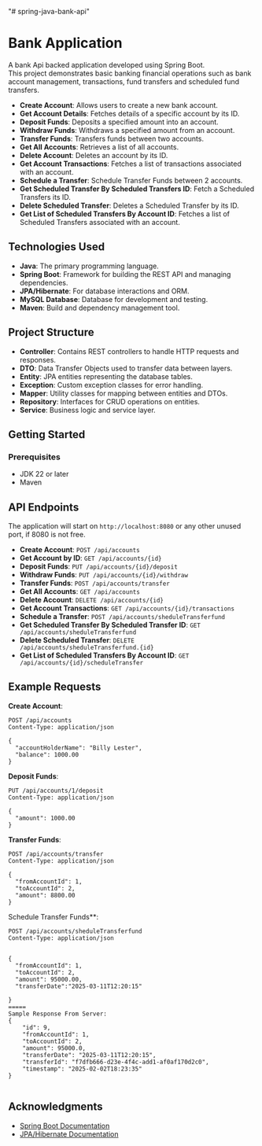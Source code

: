 "# spring-java-bank-api" 

# Bank Application

A bank Api backed application developed using Spring Boot.  
This project demonstrates basic banking financial  operations such as bank account management, transactions, fund transfers and scheduled fund transfers. 


- **Create Account**: Allows users to create a new bank account.
- **Get Account Details**: Fetches details of a specific account by its ID.
- **Deposit Funds**: Deposits a specified amount into an account.
- **Withdraw Funds**: Withdraws a specified amount from an account.
- **Transfer Funds**: Transfers funds between two accounts.
- **Get All Accounts**: Retrieves a list of all accounts.
- **Delete Account**: Deletes an account by its ID.
- **Get Account Transactions**: Fetches a list of transactions associated with an account.
- **Schedule a Transfer**: Schedule Transfer Funds between 2 accounts.
- **Get Scheduled Transfer By Scheduled Transfers ID**: Fetch a Scheduled Transfers its ID.
- **Delete Scheduled Transfer**: Deletes a Scheduled Transfer by its ID.
- **Get List of Scheduled Transfers By Account ID**: Fetches a list of Scheduled Transfers associated with an account.

## Technologies Used

- **Java**: The primary programming language.
- **Spring Boot**: Framework for building the REST API and managing dependencies.
- **JPA/Hibernate**: For database interactions and ORM.
- **MySQL Database**: Database for development and testing.
- **Maven**: Build and dependency management tool.

## Project Structure

- **Controller**: Contains REST controllers to handle HTTP requests and responses.
- **DTO**: Data Transfer Objects used to transfer data between layers.
- **Entity**: JPA entities representing the database tables.
- **Exception**: Custom exception classes for error handling.
- **Mapper**: Utility classes for mapping between entities and DTOs.
- **Repository**: Interfaces for CRUD operations on entities.
- **Service**: Business logic and service layer.

## Getting Started

### Prerequisites

- JDK 22 or later
- Maven

## API Endpoints

The application will start on `http://localhost:8080` or any other unused port, if 8080 is not free.

- **Create Account**: `POST /api/accounts`
- **Get Account by ID**: `GET /api/accounts/{id}`
- **Deposit Funds**: `PUT /api/accounts/{id}/deposit`
- **Withdraw Funds**: `PUT /api/accounts/{id}/withdraw`
- **Transfer Funds**: `POST /api/accounts/transfer`
- **Get All Accounts**: `GET /api/accounts`
- **Delete Account**: `DELETE /api/accounts/{id}`
- **Get Account Transactions**: `GET /api/accounts/{id}/transactions`
- **Schedule a Transfer**: `POST /api/accounts/sheduleTransferfund`
- **Get Scheduled Transfer By Scheduled Transfer ID**: `GET /api/accounts/sheduleTransferfund`
- **Delete Scheduled Transfer**: `DELETE /api/accounts/sheduleTransferfund.{id}`
- **Get List of Scheduled Transfers By Account ID**: `GET /api/accounts/{id}/scheduleTransfer`



## Example Requests

**Create Account**:
```http
POST /api/accounts
Content-Type: application/json

{
  "accountHolderName": "Billy Lester",
  "balance": 1000.00
}
```

**Deposit Funds**:
```http
PUT /api/accounts/1/deposit
Content-Type: application/json

{
  "amount": 1000.00
}
```

**Transfer Funds**:
```http
POST /api/accounts/transfer
Content-Type: application/json

{
  "fromAccountId": 1,
  "toAccountId": 2,
  "amount": 8800.00
}
```

Schedule Transfer Funds**:
```http
POST /api/accounts/sheduleTransferfund
Content-Type: application/json


{
  "fromAccountId": 1,
  "toAccountId": 2,
  "amount": 95000.00,
  "transferDate":"2025-03-11T12:20:15"

}
=====
Sample Response From Server:
{
    "id": 9,
    "fromAccountId": 1,
    "toAccountId": 2,
    "amount": 95000.0,
    "transferDate": "2025-03-11T12:20:15",
    "transferId": "f7dfb666-d23e-4f4c-add1-af0af170d2c0",
    "timestamp": "2025-02-02T18:23:35"
}


```


## Acknowledgments

- [Spring Boot Documentation](https://spring.io/projects/spring-boot)
- [JPA/Hibernate Documentation](https://hibernate.org/)

